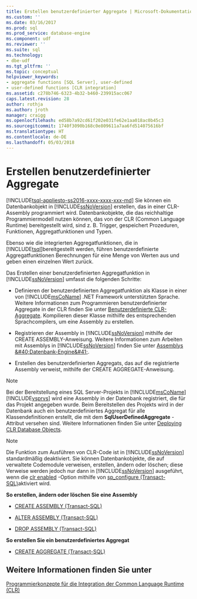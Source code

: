 ```yaml
---
title: Erstellen benutzerdefinierter Aggregate | Microsoft-Dokumentation
ms.custom: ''
ms.date: 03/16/2017
ms.prod: sql
ms.prod_service: database-engine
ms.component: udf
ms.reviewer: ''
ms.suite: sql
ms.technology:
- dbe-udf
ms.tgt_pltfrm: ''
ms.topic: conceptual
helpviewer_keywords:
- aggregate functions [SQL Server], user-defined
- user-defined functions [CLR integration]
ms.assetid: c278b746-6323-4b32-b460-239915acc067
caps.latest.revision: 28
author: rothja
ms.author: jroth
manager: craigg
ms.openlocfilehash: ed58b7a92cd61f202e031fe62e1aa018ac0b45c3
ms.sourcegitcommit: 1740f3090b168c0e809611a7aa6fd514075616bf
ms.translationtype: HT
ms.contentlocale: de-DE
ms.lasthandoff: 05/03/2018
---
```

# <a name="create-user-defined-aggregates"></a>Erstellen benutzerdefinierter Aggregate
[!INCLUDE[tsql-appliesto-ss2016-xxxx-xxxx-xxx-md](../../includes/tsql-appliesto-ss2016-xxxx-xxxx-xxx-md.md)]
  Sie können ein Datenbankobjekt in [!INCLUDE[ssNoVersion](../../includes/ssnoversion-md.md)] erstellen, das in einer CLR-Assembly programmiert wird. Datenbankobjekte, die das reichhaltige Programmiermodell nutzen können, das von der CLR (Common Language Runtime) bereitgestellt wird, sind z. B. Trigger, gespeichert Prozeduren, Funktionen, Aggregatfunktionen und Typen.  
  
 Ebenso wie die integrierten Aggregatfunktionen, die in [!INCLUDE[tsql](../../includes/tsql-md.md)]bereitgestellt werden, führen benutzerdefinierte Aggregatfunktionen Berechnungen für eine Menge von Werten aus und geben einen einzelnen Wert zurück.  
  
 Das Erstellen einer benutzerdefinierten Aggregatfunktion in [!INCLUDE[ssNoVersion](../../includes/ssnoversion-md.md)] umfasst die folgenden Schritte:  
  
-   Definieren der benutzerdefinierten Aggregatfunktion als Klasse in einer von [!INCLUDE[msCoName](../../includes/msconame-md.md)] .NET Framework unterstützten Sprache. Weitere Informationen zum Programmieren benutzerdefinierter Aggregate in der CLR finden Sie unter [Benutzerdefinierte CLR-Aggregate](../../relational-databases/clr-integration-database-objects-user-defined-functions/clr-user-defined-aggregates.md). Kompilieren dieser Klasse mithilfe des entsprechenden Sprachcompilers, um eine Assembly zu erstellen.  
  
-   Registrieren der Assembly in [!INCLUDE[ssNoVersion](../../includes/ssnoversion-md.md)] mithilfe der CREATE ASSEMBLY-Anweisung. Weitere Informationen zum Arbeiten mit Assemblys in [!INCLUDE[ssNoVersion](../../includes/ssnoversion-md.md)] finden Sie unter [Assemblys &amp;#40;Datenbank-Engine&amp;#41;](../../relational-databases/clr-integration/assemblies-database-engine.md).  
  
-   Erstellen des benutzerdefinierten Aggregats, das auf die registrierte Assembly verweist, mithilfe der CREATE AGGREGATE-Anweisung.  
  
> [!NOTE]  
>  Bei der Bereitstellung eines SQL Server-Projekts in [!INCLUDE[msCoName](../../includes/msconame-md.md)][!INCLUDE[vsprvs](../../includes/vsprvs-md.md)] wird eine Assembly in der Datenbank registriert, die für das Projekt angegeben wurde. Beim Bereitstellen des Projekts wird in der Datenbank auch ein benutzerdefiniertes Aggregat für alle Klassendefinitionen erstellt, die mit dem **SqlUserDefinedAggregate** -Attribut versehen sind. Weitere Informationen finden Sie unter [Deploying CLR Database Objects](../../relational-databases/clr-integration/deploying-clr-database-objects.md).  
  
> [!NOTE]  
>  Die Funktion zum Ausführen von CLR-Code ist in [!INCLUDE[ssNoVersion](../../includes/ssnoversion-md.md)] standardmäßig deaktiviert. Sie können Datenbankobjekte, die auf verwaltete Codemodule verweisen, erstellen, ändern oder löschen; diese Verweise werden jedoch nur dann in [!INCLUDE[ssNoVersion](../../includes/ssnoversion-md.md)] ausgeführt, wenn die [clr enabled](../../database-engine/configure-windows/clr-enabled-server-configuration-option.md) -Option mithilfe von [sp_configure (Transact-SQL)](../../relational-databases/system-stored-procedures/sp-configure-transact-sql.md)aktiviert wird.  
  
 **So erstellen, ändern oder löschen Sie eine Assembly**  
  
-   [CREATE ASSEMBLY &#40;Transact-SQL&#41;](../../t-sql/statements/create-assembly-transact-sql.md)  
  
-   [ALTER ASSEMBLY &#40;Transact-SQL&#41;](../../t-sql/statements/alter-assembly-transact-sql.md)  
  
-   [DROP ASSEMBLY &#40;Transact-SQL&#41;](../../t-sql/statements/drop-assembly-transact-sql.md)  
  
 **So erstellen Sie ein benutzerdefiniertes Aggregat**  
  
-   [CREATE AGGREGATE &#40;Transact-SQL&#41;](../../t-sql/statements/create-aggregate-transact-sql.md)  
  
## <a name="see-also"></a>Weitere Informationen finden Sie unter  
 [Programmierkonzepte für die Integration der Common Language Runtime &#40;CLR&#41;](../../relational-databases/clr-integration/common-language-runtime-clr-integration-programming-concepts.md)  
  
  
